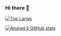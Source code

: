 ### Hi there 👋

[![Top Langs](https://github-readme-stats.vercel.app/api/top-langs/?username=axhtl)](https://github.com/anuraghazra/github-readme-stats)

[![Anurag's GitHub stats](https://github-readme-stats.vercel.app/api?username=axhtl)](https://github.com/anuraghazra/github-readme-stats)

<!--
**axhtl/axhtl** is a ✨ _special_ ✨ repository because its `README.md` (this file) appears on your GitHub profile.

Here are some ideas to get you started:

- 🔭 I’m currently working on ...
- 🌱 I’m currently learning ...
- 👯 I’m looking to collaborate on ...
- 🤔 I’m looking for help with ...
- 💬 Ask me about ...
- 📫 How to reach me: ...
- 😄 Pronouns: ...
- ⚡ Fun fact: ...
-->
